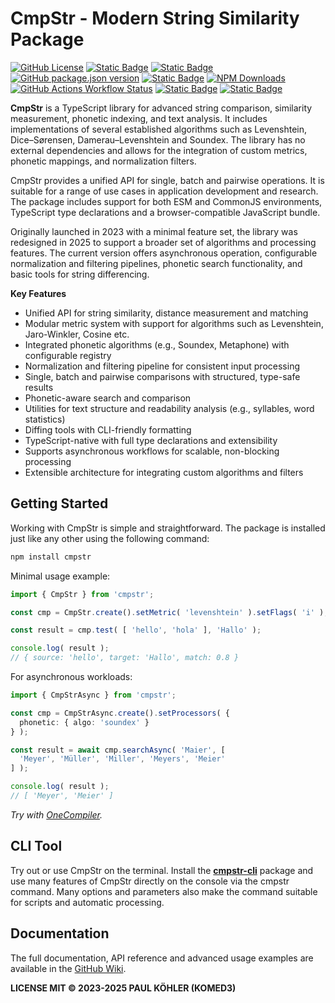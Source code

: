 # CmpStr - Modern String Similarity Package

[![GitHub License](https://img.shields.io/github/license/komed3/cmpstr?style=for-the-badge&logo=unlicense&logoColor=fff)](LICENSE)
[![Static Badge](https://img.shields.io/badge/docs-docs?style=for-the-badge&logo=readthedocs&logoColor=fff&color=blue)](https://github.com/komed3/cmpstr/wiki)
[![Static Badge](https://img.shields.io/badge/Typescript-support?style=for-the-badge&logo=typescript&logoColor=fff&color=blue)](https://www.typescriptlang.org)
[![GitHub package.json version](https://img.shields.io/github/package-json/v/komed3/cmpstr?style=for-the-badge&logo=npm&logoColor=fff)](https://npmjs.com/package/cmpstr)
[![Static Badge](https://img.shields.io/badge/57kB-Bundle?style=for-the-badge&logo=gitlfs&logoColor=fff&label=Bundle&color=yellow)](https://pkg-size.dev/cmpstr)
[![NPM Downloads](https://img.shields.io/npm/dy/cmpstr?style=for-the-badge&logo=transmission&logoColor=fff)](https://npmpackage.info/package/cmpstr?t=downloads)
[![GitHub Actions Workflow Status](https://img.shields.io/github/actions/workflow/status/komed3/cmpstr/build.yml?style=for-the-badge&logo=educative&logoColor=fff)](https://github.com/komed3/cmpstr/actions/workflows/build.yml)
[![Static Badge](https://img.shields.io/badge/ESM_%26_CJS-TypeScript?style=for-the-badge&logo=nodedotjs&logoColor=fff&color=purple)](https://github.com/komed3/cmpstr/wiki/Installation-&-Setup#import-in-your-project)
[![Static Badge](https://img.shields.io/badge/UMD_%26_ESM-JavaScript?style=for-the-badge&logo=javascript&logoColor=fff&color=orange)](https://github.com/komed3/cmpstr/wiki/Installation-&-Setup#browser)

**CmpStr** is a TypeScript library for advanced string comparison, similarity measurement, phonetic indexing, and text analysis. It includes implementations of several established algorithms such as Levenshtein, Dice–Sørensen, Damerau–Levenshtein and Soundex. The library has no external dependencies and allows for the integration of custom metrics, phonetic mappings, and normalization filters.

CmpStr provides a unified API for single, batch and pairwise operations. It is suitable for a range of use cases in application development and research. The package includes support for both ESM and CommonJS environments, TypeScript type declarations and a browser-compatible JavaScript bundle.

Originally launched in 2023 with a minimal feature set, the library was redesigned in 2025 to support a broader set of algorithms and processing features. The current version offers asynchronous operation, configurable normalization and filtering pipelines, phonetic search functionality, and basic tools for string differencing.

**Key Features**

- Unified API for string similarity, distance measurement and matching
- Modular metric system with support for algorithms such as Levenshtein, Jaro-Winkler, Cosine etc.
- Integrated phonetic algorithms (e.g., Soundex, Metaphone) with configurable registry
- Normalization and filtering pipeline for consistent input processing
- Single, batch and pairwise comparisons with structured, type-safe results
- Phonetic-aware search and comparison
- Utilities for text structure and readability analysis (e.g., syllables, word statistics)
- Diffing tools with CLI-friendly formatting
- TypeScript-native with full type declarations and extensibility
- Supports asynchronous workflows for scalable, non-blocking processing
- Extensible architecture for integrating custom algorithms and filters

## Getting Started

Working with CmpStr is simple and straightforward. The package is installed just like any other using the following command:

```sh
npm install cmpstr
```

Minimal usage example:

```ts
import { CmpStr } from 'cmpstr';

const cmp = CmpStr.create().setMetric( 'levenshtein' ).setFlags( 'i' );

const result = cmp.test( [ 'hello', 'hola' ], 'Hallo' );

console.log( result );
// { source: 'hello', target: 'Hallo', match: 0.8 }
```

For asynchronous workloads:

```ts
import { CmpStrAsync } from 'cmpstr';

const cmp = CmpStrAsync.create().setProcessors( {
  phonetic: { algo: 'soundex' }
} );

const result = await cmp.searchAsync( 'Maier', [
  'Meyer', 'Müller', 'Miller', 'Meyers', 'Meier'
] );

console.log( result );
// [ 'Meyer', 'Meier' ]
```

_Try with [OneCompiler](https://onecompiler.com/nodejs/43qr6trny)._

## CLI Tool

Try out or use CmpStr on the terminal. Install the **[cmpstr-cli](https://www.npmjs.com/package/cmpstr-cli)** package and use many features of CmpStr directly on the console via the cmpstr command. Many options and parameters also make the command suitable for scripts and automatic processing.

## Documentation

The full documentation, API reference and advanced usage examples are available in the [GitHub Wiki](https://github.com/komed3/cmpstr/wiki).

**LICENSE MIT © 2023-2025 PAUL KÖHLER (KOMED3)**